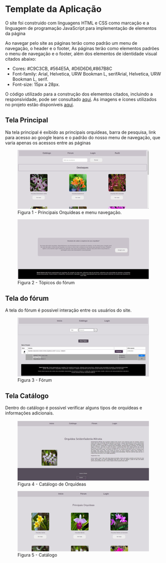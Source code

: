 # Template da Aplicação

<p>O site foi construido com linguagens HTML e CSS como marcação e a linguagem de programação JavaScript para implementação de elementos da página<p>

<p>Ao navegar pelo site as páginas terão como padrão um menu de navegação, o header e o footer, 
As páginas terão como elementos padrões o menu de navegação e o footer, além dos elementos de identidade visual citados abaixo:

<ul>
<li>Cores: #C9C3CB, #564E5A, #D6D6D6,#867B8C </li>
<li>Font-family: Arial, Helvetica, URW Bookman L, serifArial, Helvetica, URW Bookman L, serif.</li>
<li>Font-size: 15px a 28px. </li>
</ul>

O código utilizado para a construção dos elementos citados, incluindo a responsividade, pode ser consultado <a href="https://github.com/ICEI-PUC-Minas-PMV-ADS/pmv-ads-2024-e1-proj-web-t15-mundo-das-orquideas/tree/main/docs/Codigo%20Fonte">aqui</a>. As imagens e ícones utilizados no projeto estão disponíveis <a href="https://github.com/ICEI-PUC-Minas-PMV-ADS/pmv-ads-2024-e1-proj-web-t15-mundo-das-orquideas/tree/main/docs/Codigo%20Fonte/Imagens">aqui</a>.

## Tela Principal

<p> Na tela principal é exibido as principais orquídeas, barra de pesquisa, link para acesso ao google leans e o padrão do nosso menu de navegação, que varia apenas os acessos entre as páginas
<figure>   
<img src="../docs/img/Home.png">
<figcaption> Figura 1 - Principais Orquídeas e menu navegação.
</figure>

<figure>   
<img src="img/Homeleans.png">
<figcaption> Figura 2 - Tópicos do fórum
</figure>

## Tela do fórum

<p>A tela do fórum é possivel interação entre os usuários do site.

<figure>   
<img src="img/Forum.jpg">
<figcaption> Figura 3 - Fórum
</figure>

## Tela Catálogo

<p> Dentro do catálogo é possivel verificar alguns tipos de orquídeas e informações adicionais.


<figure>   
<img src="img/Catalogo.jpg">
<figcaption> Figura 4 - Catálogo de Orquídeas
</figure>
<figure>   
<img src="img/Catalogo2.jpg">
<figcaption> Figura 5 - Catálogo 
</figure>

